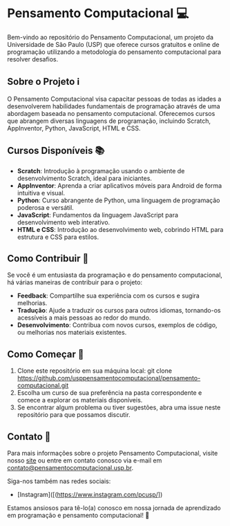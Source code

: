# Pensamento Computacional 💻

Bem-vindo ao repositório do Pensamento Computacional, um projeto da Universidade de São Paulo (USP) que oferece cursos gratuitos e online de programação utilizando a metodologia do pensamento computacional para resolver desafios.

## Sobre o Projeto ℹ️

O Pensamento Computacional visa capacitar pessoas de todas as idades a desenvolverem habilidades fundamentais de programação através de uma abordagem baseada no pensamento computacional. Oferecemos cursos que abrangem diversas linguagens de programação, incluindo Scratch, AppInventor, Python, JavaScript, HTML e CSS.

## Cursos Disponíveis 📚

- **Scratch**: Introdução à programação usando o ambiente de desenvolvimento Scratch, ideal para iniciantes.
- **AppInventor**: Aprenda a criar aplicativos móveis para Android de forma intuitiva e visual.
- **Python**: Curso abrangente de Python, uma linguagem de programação poderosa e versátil.
- **JavaScript**: Fundamentos da linguagem JavaScript para desenvolvimento web interativo.
- **HTML e CSS**: Introdução ao desenvolvimento web, cobrindo HTML para estrutura e CSS para estilos.

## Como Contribuir 🚀

Se você é um entusiasta da programação e do pensamento computacional, há várias maneiras de contribuir para o projeto:

- **Feedback**: Compartilhe sua experiência com os cursos e sugira melhorias.
- **Tradução**: Ajude a traduzir os cursos para outros idiomas, tornando-os acessíveis a mais pessoas ao redor do mundo.
- **Desenvolvimento**: Contribua com novos cursos, exemplos de código, ou melhorias nos materiais existentes.

## Como Começar 🎉

1. Clone este repositório em sua máquina local:
   git clone https://github.com/usppensamentocomputacional/pensamento-computacional.git
2. Escolha um curso de sua preferência na pasta correspondente e comece a explorar os materiais disponíveis.
3. Se encontrar algum problema ou tiver sugestões, abra uma issue neste repositório para que possamos discutir.

## Contato 📧

Para mais informações sobre o projeto Pensamento Computacional, visite nosso [site](https://www.pensamentocomputacional.usp.br) ou entre em contato conosco via e-mail em contato@pensamentocomputacional.usp.br.

Siga-nos também nas redes sociais:
- [Instagram]([(https://www.instagram.com/pcusp/])

Estamos ansiosos para tê-lo(a) conosco em nossa jornada de aprendizado em programação e pensamento computacional! 🚀

